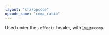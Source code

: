 ```yaml
---
layout: "sfz/opcode"
opcode_name: "comp_ratio"
---
```

Used under the `‹effect›` header, with [type]=`comp`.


[type]: type#comp
